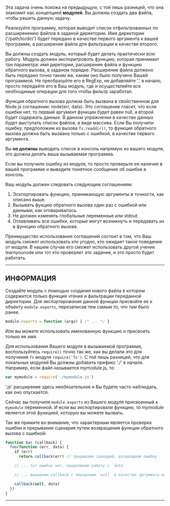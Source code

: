 Эта задача очень похожа на предыдущую, с той лишь разницей, что она знакомит нас концепцией **модулей**. Вы должны создать два файла, чтобы решить данную задачу. 

Реализуйте программу, которая выводит список отфильтрованных по расширенению файлов в заданой директории. Имя директории ('/path/to/dir/') будет передано в качестве первого аргумента к вашей программе, а расширение файла для фильтрации в качестве второго.

Вы должны создать *модуль*, который будет делать практически всю работу. Модуль должен *экспоритровать* функцию, которая принимает три параметра: имя диретории, расширение файла и функцию обратного вызова, в заданом порядке. Расширение файла должено быть передано точно таким же, каким оно было получено Вашей программой. Не преобразуйте его в RegExp, не добавляйте '.' в начало, просто передайте его в Ваш модуль, где и осуществляйте все необходимые операции для того чтобы фильтр заработал.

Функция обратного вызова должна быть вызвана в свойственном для Node.js соглашении: node(err, data). Это соглашение гласит, что если ошибки нет, то первый аргумент функции будет равен null, а второй будет содержать данные. В данном упражнении в качестве данных будет выступать список файлов, в виде массива. Если Вы получили ошибку, предположим из вызова `fs.readdir()`, то функция обратного вызова должна быть вызвана только с ошибкой, в качестве первого аргумента.

Вы **не должны** выводить список в консоль напрямую из вашего модуля, это должна делать ваша вызываемая программа.

Если вы получили ошибку из модуля, то просто проверьте ее наличие в вашей программе и выведите понятное сообщение об ошибке в консоль.

Ваш модуль должен следовать следующим соглашениям:

1. Эскпортировать функцию, принимающую аргументы в точности, как описано выше.
2. Вызывать фукцию обратного вызова один раз с ошибкой или данными, как оговаривалось.
3. Не должен изменять глобальные переменные или stdout.
4. Отлавливать все ошибки, которые могут возникнуть и передавать их в функцию обратного вызова.

Преимущество использования соглашений состоит в том, что Ваш модуль сможет использовать кто угодно, кто ожидает такое поведение от модуля. В нашем случае его сможет использовать другой ученик learnyounode или тот кто проверяет это задание, и это просто будет работать.

----------------------------------------------------------------------
## ИНФОРМАЦИЯ

Создайте модуль с помощью создания нового файла в котором содержится только функция чтения и фильтрации переданной директории. Для *экспортирования* данной функции присвойте ее к объекту `module.exports`, перезаписав тем самым то, что там было ранее.

```js
module.exports = function (args) { /* ... */ }
```

Или вы можете использовать именованную функцию и присвоить только ее имя.

Для использования Вашего модуля в вызываемой программе, воспользуйтесь `require()` точно так же, как вы делали это для получения `fs` модуля `require('fs')`. С той лишь разницей, что для локальных модулей Вы должны добавить префикс './' в начале. Например, если файл называется mymodule.js, то:

```js
var mymodule = require('./mymodule.js')
```

'.js' расширение здесь необязательное и Вы будете часто наблюдать, как оно опускается.

Сейчас вы получили `module.exports` из Вашего модуля присвоенный к `mymodule` переменной. И если вы экспортировали функцию, то mymodule является этой функцией, которую вы можете вызвать.

Так же примите во внимание, что характерным является проверка ошибки и прерывание сценария путем возвращения функции обратного вызова с ошибкой:

```js
function bar (callback) {
  foo(function (err, data) {
    if (err)
      return callback(err) // прерываем сценарий, возвращаем ошибку

    // ... тут ошибок нет, продолжаем работу с `data`

    // ... вызываем callback с переданым `null` в качестве аргумента-ошибки

    callback(null, data)
  })
}
```
----------------------------------------------------------------------
